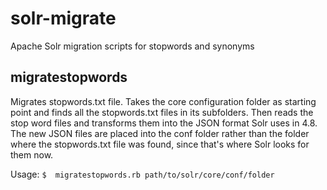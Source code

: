 # solr-migrate

Apache Solr migration scripts for stopwords and synonyms

## migratestopwords

Migrates stopwords.txt file. Takes the core configuration folder as starting point and finds all the stopwords.txt files in its subfolders. Then reads the stop word files and transforms them into the JSON format Solr uses in 4.8. The new JSON files are placed into the conf folder rather than the folder where the stopwords.txt file was found, since that's where Solr looks for them now.

Usage:
`$  migratestopwords.rb path/to/solr/core/conf/folder`

